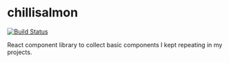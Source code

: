 # chillisalmon

[![Build Status](https://travis-ci.org/kangasta/chillisalmon.svg?branch=master)](https://travis-ci.org/kangasta/chillisalmon)

React component library to collect basic components I kept repeating in my projects.
